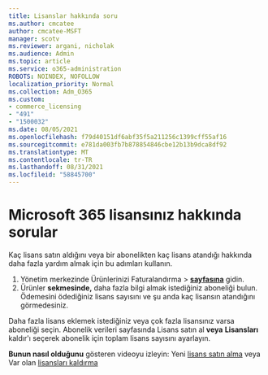 ```yaml
---
title: Lisanslar hakkında soru
ms.author: cmcatee
author: cmcatee-MSFT
manager: scotv
ms.reviewer: argani, nicholak
ms.audience: Admin
ms.topic: article
ms.service: o365-administration
ROBOTS: NOINDEX, NOFOLLOW
localization_priority: Normal
ms.collection: Adm_O365
ms.custom:
- commerce_licensing
- "491"
- "1500032"
ms.date: 08/05/2021
ms.openlocfilehash: f79d40151df6abf35f5a211256c1399cff55af16
ms.sourcegitcommit: e781da003fb7b878854846cbe12b13b9dca8df92
ms.translationtype: MT
ms.contentlocale: tr-TR
ms.lasthandoff: 08/31/2021
ms.locfileid: "58845700"
---
```

# <a name="questions-about-your-microsoft-365-license"></a>Microsoft 365 lisansınız hakkında sorular

Kaç lisans satın aldığını veya bir abonelikten kaç lisans atandığı hakkında daha fazla yardım almak için bu adımları kullanın.
  
1. Yönetim merkezinde Ürünlerinizi Faturalandırma  \> **[sayfasına](https://go.microsoft.com/fwlink/p/?linkid=842054)** gidin.
2. Ürünler **sekmesinde,** daha fazla bilgi almak istediğiniz aboneliği bulun. Ödemesini ödediğiniz lisans sayısını ve şu anda kaç lisansın atandığını görmedesiniz.

Daha fazla lisans eklemek istediğiniz veya çok fazla lisansınız varsa aboneliği seçin. Abonelik verileri sayfasında Lisans satın al **veya** **Lisansları** kaldır'ı seçerek abonelik için toplam lisans sayısını ayarlayın.

**Bunun nasıl olduğunu** gösteren videoyu izleyin: Yeni [lisans satın alma](https://go.microsoft.com/fwlink/p/?linkid=2154857) veya Var olan [lisansları kaldırma](https://go.microsoft.com/fwlink/p/?linkid=2154938)